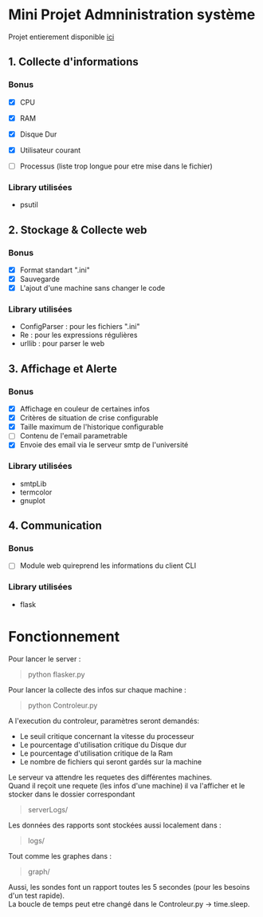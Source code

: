 # Mini Projet Admninistration système
Projet entierement disponible [ici](https://github.com/fLaVz/monitoringSystem)

## 1. Collecte d'informations

### Bonus

- [x] CPU
- [x] RAM
- [x] Disque Dur
- [x] Utilisateur courant
- [ ] Processus (liste trop longue pour etre mise dans le fichier) 


### Library utilisées
* psutil


## 2. Stockage & Collecte web

### Bonus

- [x] Format standart ".ini"
- [x] Sauvegarde
- [x] L'ajout d'une machine sans changer le code

### Library utilisées

* ConfigParser : pour les fichiers ".ini"
* Re : pour les expressions régulières
* urllib : pour parser le web

## 3. Affichage et Alerte

### Bonus

- [x] Affichage en couleur de certaines infos
- [x] Critères de situation de crise configurable
- [x] Taille maximum de l'historique configurable
- [ ] Contenu de l'email parametrable  
- [x] Envoie des email via le serveur smtp de l'université

### Library utilisées

* smtpLib
* termcolor
* gnuplot

## 4. Communication

### Bonus
- [ ] Module web quireprend les informations du client CLI

### Library utilisées

* flask

# Fonctionnement

Pour lancer le server : 
> python flasker.py  

Pour lancer la collecte des infos sur chaque machine :
> python Controleur.py  

A l'execution du controleur, paramètres seront demandés:
* Le seuil critique concernant la vitesse du processeur
* Le pourcentage d'utilisation critique du Disque dur  
* Le pourcentage d'utilisation critique de la Ram
* Le nombre de fichiers qui seront gardés sur la machine

Le serveur va attendre les requetes des différentes machines.  
Quand il reçoit une requete (les infos d'une machine) il va l'afficher et le stocker dans le dossier correspondant  
> serverLogs/

Les données des rapports sont stockées aussi localement dans :  
> logs/

Tout comme les graphes dans :  
> graph/


Aussi, les sondes font un rapport toutes les 5 secondes (pour les besoins d'un test rapide).  
La boucle de temps peut etre changé dans le Controleur.py -> time.sleep.  